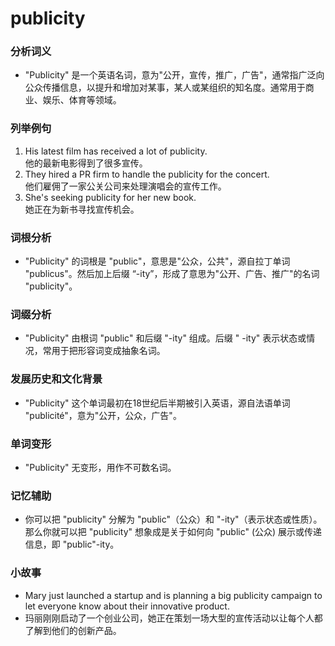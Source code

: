 # publicity

### 分析词义

  

*   "Publicity" 是一个英语名词，意为"公开，宣传，推广，广告"，通常指广泛向公众传播信息，以提升和增加对某事，某人或某组织的知名度。通常用于商业、娱乐、体育等领域。

  

### 列举例句

  

1.  His latest film has received a lot of publicity.  
    他的最新电影得到了很多宣传。
2.  They hired a PR firm to handle the publicity for the concert.  
    他们雇佣了一家公关公司来处理演唱会的宣传工作。
3.  She's seeking publicity for her new book.  
    她正在为新书寻找宣传机会。

  

### 词根分析

  

*   "Publicity" 的词根是 "public"，意思是"公众，公共"，源自拉丁单词 "publicus"。然后加上后缀 “-ity”，形成了意思为"公开、广告、推广"的名词 "publicity"。

  

### 词缀分析

  

*   "Publicity" 由根词 "public" 和后缀 "-ity" 组成。后缀 " -ity" 表示状态或情况，常用于把形容词变成抽象名词。

  

### 发展历史和文化背景

  

*   "Publicity" 这个单词最初在18世纪后半期被引入英语，源自法语单词 "publicité"，意为"公开，公众，广告"。

  

### 单词变形

  

*   "Publicity" 无变形，用作不可数名词。

  

### 记忆辅助

  

*   你可以把 "publicity" 分解为 "public"（公众）和 "-ity"（表示状态或性质）。那么你就可以把 "publicity" 想象成是关于如何向 "public" (公众) 展示或传递信息，即 "public"-ity。

  

### 小故事

  

*   Mary just launched a startup and is planning a big publicity campaign to let everyone know about their innovative product.
*   玛丽刚刚启动了一个创业公司，她正在策划一场大型的宣传活动以让每个人都了解到他们的创新产品。
